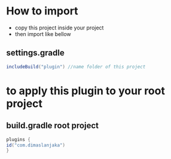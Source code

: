 # How to import
- copy this project inside your project
- then import like bellow

## settings.gradle
```gradle
includeBuild("plugin") //name folder of this project
```

# to apply this plugin to your root project
## build.gradle root project
```gradle
plugins {
id("com.dimaslanjaka")
}
```